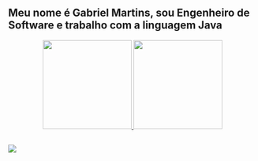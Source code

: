 ## Meu nome é Gabriel Martins, sou Engenheiro de Software e trabalho com a linguagem Java
<div align="center">
  <a href="https://github.com/martinsgms">
  <img height="180em" src="https://github-readme-stats.vercel.app/api?username=martinsgms&show_icons=true&theme=github_dark&include_all_commits=true&count_private=true"/>
  <img height="180em" src="https://github-readme-stats.vercel.app/api/top-langs/?username=martinsgms&layout=compact&langs_count=7&theme=github_dark"/>
</div>
  
  ##
 
<div> 
  <a href="https://www.linkedin.com/in/martinsgms" target="_blank"><img src="https://img.shields.io/badge/-LinkedIn-%230077B5?style=for-the-badge&logo=linkedin&logoColor=white" target="_blank"></a> 
 
</div>
